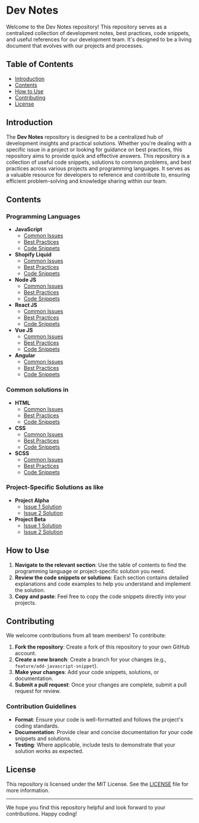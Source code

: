# Dev Notes
Welcome to the Dev Notes repository! This repository serves as a centralized collection of development notes, best practices, code snippets, and useful references for our development team. It's designed to be a living document that evolves with our projects and processes.

## Table of Contents

- [Introduction](#introduction)
- [Contents](#contents)
- [How to Use](#how-to-use)
- [Contributing](#contributing)
- [License](#license)

## Introduction

The **Dev Notes** repository is designed to be a centralized hub of development insights and practical solutions. Whether you're dealing with a specific issue in a project or looking for guidance on best practices, this repository aims to provide quick and effective answers.
This repository is a collection of useful code snippets, solutions to common problems, and best practices across various projects and programming languages. It serves as a valuable resource for developers to reference and contribute to, ensuring efficient problem-solving and knowledge sharing within our team.

## Contents

### Programming Languages

- **JavaScript**
  - [Common Issues](#javascript-common-issues)
  - [Best Practices](#javascript-best-practices)
  - [Code Snippets](#javascript-code-snippets)
- **Shopify Liquid**
  - [Common Issues](#shopify-common-issues)
  - [Best Practices](#shopify-best-practices)
  - [Code Snippets](#shopify-code-snippets)
- **Node JS**
  - [Common Issues](#nodejs-common-issues)
  - [Best Practices](#nodejs-best-practices)
  - [Code Snippets](#nodejs-code-snippets)
- **React JS**
  - [Common Issues](#reactjs-common-issues)
  - [Best Practices](#reactjs-best-practices)
  - [Code Snippets](#reactjs-code-snippets)
- **Vue JS**
  - [Common Issues](#vuejs-common-issues)
  - [Best Practices](#vuejs-best-practices)
  - [Code Snippets](#vuejs-code-snippets)
- **Angular**
  - [Common Issues](#angular-common-issues)
  - [Best Practices](#angular-best-practices)
  - [Code Snippets](#angular-code-snippets)

### Common solutions in

- **HTML**
  - [Common Issues](#html-common-issues)
  - [Best Practices](#html-best-practices)
  - [Code Snippets](#html-code-snippets)
- **CSS**
  - [Common Issues](#css-common-issues)
  - [Best Practices](#css-best-practices)
  - [Code Snippets](#css-code-snippets)
- **SCSS**
  - [Common Issues](#scss-common-issues)
  - [Best Practices](#scss-best-practices)
  - [Code Snippets](#scss-code-snippets)

### Project-Specific Solutions as like

- **Project Alpha**
  - [Issue 1 Solution](#project-alpha-issue-1-solution)
  - [Issue 2 Solution](#project-alpha-issue-2-solution)
- **Project Beta**
  - [Issue 1 Solution](#project-beta-issue-1-solution)
  - [Issue 2 Solution](#project-beta-issue-2-solution)

## How to Use

1. **Navigate to the relevant section**: Use the table of contents to find the programming language or project-specific solution you need.
2. **Review the code snippets or solutions**: Each section contains detailed explanations and code examples to help you understand and implement the solution.
3. **Copy and paste**: Feel free to copy the code snippets directly into your projects.

## Contributing

We welcome contributions from all team members! To contribute:

1. **Fork the repository**: Create a fork of this repository to your own GitHub account.
2. **Create a new branch**: Create a branch for your changes (e.g., `feature/add-javascript-snippet`).
3. **Make your changes**: Add your code snippets, solutions, or documentation.
4. **Submit a pull request**: Once your changes are complete, submit a pull request for review.

### Contribution Guidelines

- **Format**: Ensure your code is well-formatted and follows the project's coding standards.
- **Documentation**: Provide clear and concise documentation for your code snippets and solutions.
- **Testing**: Where applicable, include tests to demonstrate that your solution works as expected.

## License

This repository is licensed under the MIT License. See the [LICENSE](LICENSE) file for more information.

---

We hope you find this repository helpful and look forward to your contributions. Happy coding!
